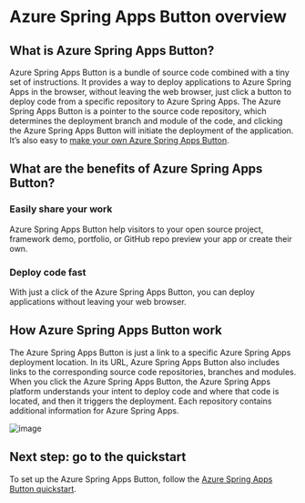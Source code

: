 # Azure Spring Apps Button overview

## What is Azure Spring Apps Button?

Azure Spring Apps Button is a bundle of source code combined with a tiny set of instructions. It provides a way to deploy applications to Azure Spring Apps in the browser, without leaving the web browser, just click a button to deploy code from a specific repository to Azure Spring Apps. The Azure Spring Apps Button is a pointer to the source code repository, which determines the deployment branch and module of the code, and clicking the Azure Spring Apps Button will initiate the deployment of the application. It’s also easy to [make your own Azure Spring Apps Button](quick-start/).

## What are the benefits of Azure Spring Apps Button?

### Easily share your work

Azure Spring Apps Button help visitors to your open source project, framework demo, portfolio, or GitHub repo preview your app or create their own.

### Deploy code fast

With just a click of the Azure Spring Apps Button, you can deploy applications without leaving your web browser.

## How Azure Spring Apps Button work

The Azure Spring Apps Button is just a link to a specific Azure Spring Apps deployment location. In its URL, Azure Spring Apps Button also includes links to the corresponding source code repositories, branches and modules. When you click the Azure Spring Apps Button, the Azure Spring Apps platform understands your intent to deploy code and where that code is located, and then it triggers the deployment. Each repository contains additional information for Azure Spring Apps.

![image](https://github.com/hui1110/NubesGen/assets/58474919/d333a31b-aaea-4ee4-bd0b-2309b1d6c2b4)

## Next step: go to the quickstart

To set up the Azure Spring Apps Button, follow the [Azure Spring Apps Button quickstart](quick-start/).
